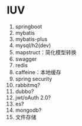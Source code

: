 # IUV

1. springboot
1. mybatis
1. mybatis-plus
1. mysql/h2(dev)
1. mapstruct：简化模型转换
1. swagger
1. redis
1. caffeine：本地缓存
1. spring security
1. rabbitmq?
1. dubbo?
1. jwt/oAuth 2.0?
1. es?
1. mongodb?
1. 文件存储
